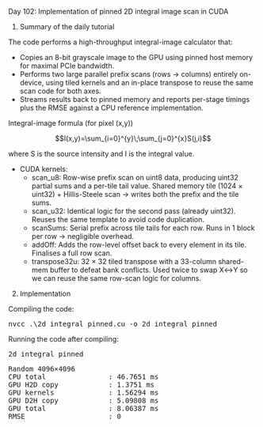 Day 102: Implementation of pinned 2D integral image scan in CUDA

1) Summary of the daily tutorial

The code performs a high-throughput integral-image calculator that:
- Copies an 8-bit grayscale image to the GPU using pinned host memory for maximal PCIe bandwidth.
- Performs two large parallel prefix scans (rows → columns) entirely on-device, using tiled kernels and an in-place transpose to reuse the same scan code for both axes.
- Streams results back to pinned memory and reports per-stage timings plus the RMSE against a CPU reference implementation.

Integral-image formula (for pixel (x,y))

```math
I(x,y)=\sum_{i=0}^{y}\;\sum_{j=0}^{x}S(j,i)
```

where S is the source intensity and I is the integral value.

- CUDA kernels:
  - scan_u8: Row-wise prefix scan on uint8 data, producing uint32 partial sums and a per-tile tail value.	Shared memory tile (1024 × uint32) + Hillis-Steele scan → writes both the prefix and the tile sums.
  - scan_u32: Identical logic for the second pass (already uint32).	Reuses the same template to avoid code duplication.
  - scanSums: Serial prefix across tile tails for each row.	Runs in 1 block per row → negligible overhead.
  - addOff: Adds the row-level offset back to every element in its tile.	Finalises a full row scan.
  - transpose32u: 32 × 32 tiled transpose with a 33-column shared-mem buffer to defeat bank conflicts.	Used twice to swap X↔Y so we can reuse the same row-scan logic for columns.

2) Implementation

Compiling the code:

<pre>nvcc .\2d_integral_pinned.cu -o 2d_integral_pinned</pre>

Running the code after compiling:

<pre>2d_integral_pinned</pre>

<pre>Random 4096×4096
CPU total               : 46.7651 ms
GPU H2D copy            : 1.3751 ms
GPU kernels             : 1.56294 ms
GPU D2H copy            : 5.09808 ms
GPU total               : 8.06387 ms
RMSE                    : 0</pre>